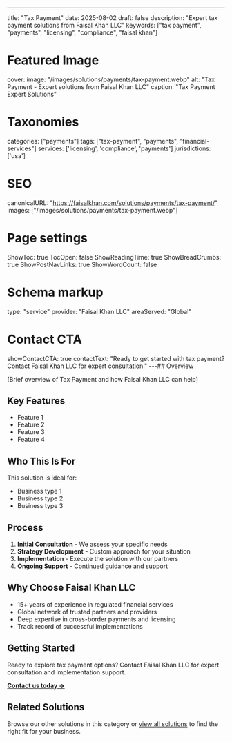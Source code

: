 ---
title: "Tax Payment"
date: 2025-08-02
draft: false
description: "Expert tax payment solutions from Faisal Khan LLC"
keywords: ["tax payment", "payments", "licensing", "compliance", "faisal khan"]

# Featured Image
cover:
    image: "/images/solutions/payments/tax-payment.webp"
    alt: "Tax Payment - Expert solutions from Faisal Khan LLC"
    caption: "Tax Payment Expert Solutions"

# Taxonomies
categories: ["payments"]
tags: ["tax-payment", "payments", "financial-services"]
services: ['licensing', 'compliance', 'payments']
jurisdictions: ['usa']

# SEO
canonicalURL: "https://faisalkhan.com/solutions/payments/tax-payment/"
images: ["/images/solutions/payments/tax-payment.webp"]

# Page settings
ShowToc: true
TocOpen: false
ShowReadingTime: true
ShowBreadCrumbs: true
ShowPostNavLinks: true
ShowWordCount: false

# Schema markup
type: "service"
provider: "Faisal Khan LLC"
areaServed: "Global"

# Contact CTA
showContactCTA: true
contactText: "Ready to get started with tax payment? Contact Faisal Khan LLC for expert consultation."
---## Overview

[Brief overview of Tax Payment and how Faisal Khan LLC can help]

## Key Features

- Feature 1
- Feature 2  
- Feature 3
- Feature 4

## Who This Is For

This solution is ideal for:

- Business type 1
- Business type 2
- Business type 3

## Process

1. **Initial Consultation** - We assess your specific needs
2. **Strategy Development** - Custom approach for your situation  
3. **Implementation** - Execute the solution with our partners
4. **Ongoing Support** - Continued guidance and support

## Why Choose Faisal Khan LLC

- 15+ years of experience in regulated financial services
- Global network of trusted partners and providers
- Deep expertise in cross-border payments and licensing
- Track record of successful implementations

## Getting Started

Ready to explore tax payment options? Contact Faisal Khan LLC for expert consultation and implementation support.

**[Contact us today →](mailto:contact@faisalkhan.com)**

## Related Solutions

Browse our other solutions in this category or [view all solutions](/solutions/) to find the right fit for your business.
